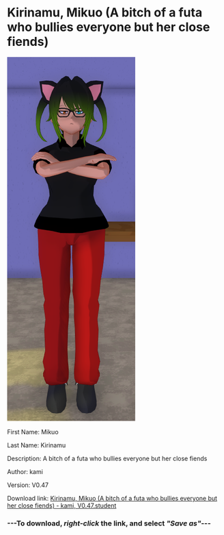 # Kirinamu, Mikuo (A bitch of a futa who bullies everyone but her close fiends)

<img src="https://raw.githubusercontent.com/Arbiter1223/Daigaku-Gurashi-Custom-Students/master/Students/Files/Kirinamu%2C%20Mikuo%20(A%20bitch%20of%20a%20futa%20who%20bullies%20everyone%20but%20her%20close%20fiends).png" title="Kirinamu, Mikuo (A bitch of a futa who bullies everyone but her close fiends) - kami, V0.47">

First Name: Mikuo

Last Name: Kirinamu

Description: A bitch of a futa who bullies everyone but her close fiends

Author: kami

Version: V0.47

Download link: <a href="https://raw.githubusercontent.com/Arbiter1223/Daigaku-Gurashi-Custom-Students/master/Students/Files/Kirinamu%2C%20Mikuo%20(A%20bitch%20of%20a%20futa%20who%20bullies%20everyone%20but%20her%20close%20fiends)%20-%20kami%2C%20V0.47.student">Kirinamu, Mikuo (A bitch of a futa who bullies everyone but her close fiends) - kami, V0.47.student</a>

### ---**To download, _right-click_ the link, and select _"Save as"_**---
